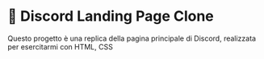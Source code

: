 # 🎨 Discord Landing Page Clone

Questo progetto è una replica della pagina principale di Discord, realizzata per esercitarmi con HTML, CSS
